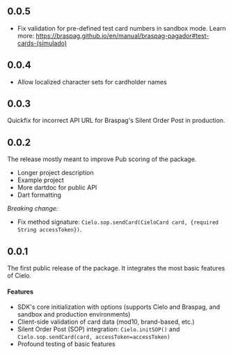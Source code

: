 ## 0.0.5

- Fix validation for pre-defined test card numbers in sandbox mode.
  Learn more: https://braspag.github.io/en/manual/braspag-pagador#test-cards-(simulado)

## 0.0.4

- Allow localized character sets for cardholder names

## 0.0.3

Quickfix for incorrect API URL for Braspag's Silent Order Post in production.

## 0.0.2

The release mostly meant to improve Pub scoring of the package.

- Longer project description
- Example project
- More dartdoc for public API
- Dart formatting

*Breaking change:* 
- Fix method signature: `Cielo.sop.sendCard(CieloCard card, {required String accessToken})`.

## 0.0.1

The first public release of the package.
It integrates the most basic features of Cielo.

#### Features
- SDK's core initialization with options (supports Cielo and Braspag, and sandbox and production environments)
- Client-side validation of card data (mod10, brand-based, etc.)
- Silent Order Post (SOP) integration: `Cielo.initSOP()` and `Cielo.sop.sendCard(card, accessToken=accessToken)`
- Profound testing of basic features

